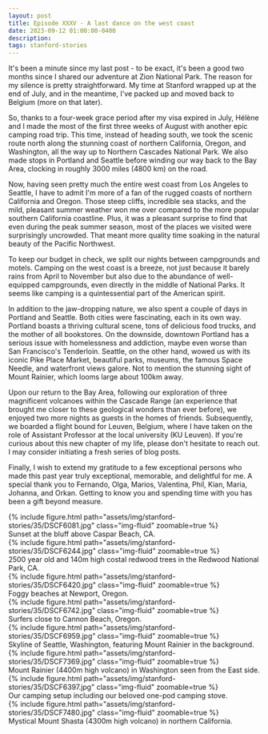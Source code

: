 ```yaml
---
layout: post
title: Episode XXXV - A last dance on the west coast
date: 2023-09-12 01:00:00-0400
description:
tags: stanford-stories
---
```


It's been a minute since my last post - to be exact, it's been a good two months since I shared our adventure at Zion National Park. The reason for my silence is pretty straightforward. My time at Stanford wrapped up at the end of July, and in the meantime, I've packed up and moved back to Belgium (more on that later).

So, thanks to a four-week grace period after my visa expired in July, Hélène and I made the most of the first three weeks of August with another epic camping road trip. This time, instead of heading south, we took the scenic route north along the stunning coast of northern California, Oregon, and Washington, all the way up to Northern Cascades National Park. We also made stops in Portland and Seattle before winding our way back to the Bay Area, clocking in roughly 3000 miles (4800 km) on the road.

Now, having seen pretty much the entire west coast from Los Angeles to Seattle, I have to admit I'm more of a fan of the rugged coasts of northern California and Oregon. Those steep cliffs, incredible sea stacks, and the mild, pleasant summer weather won me over compared to the more popular southern California coastline. Plus, it was a pleasant surprise to find that even during the peak summer season, most of the places we visited were surprisingly uncrowded. That meant more quality time soaking in the natural beauty of the Pacific Northwest.

To keep our budget in check, we split our nights between campgrounds and motels. Camping on the west coast is a breeze, not just because it barely rains from April to November but also due to the abundance of well-equipped campgrounds, even directly in the middle of National Parks. It seems like camping is a quintessential part of the American spirit.

In addition to the jaw-dropping nature, we also spent a couple of days in Portland and Seattle. Both cities were fascinating, each in its own way. Portland boasts a thriving cultural scene, tons of delicious food trucks, and the mother of all bookstores. On the downside, downtown Portland has a serious issue with homelessness and addiction, maybe even worse than San Francisco's Tenderloin.
Seattle, on the other hand, wowed us with its iconic Pike Place Market, beautiful parks, museums, the famous Space Needle, and waterfront views galore. Not to mention the stunning sight of Mount Rainier, which looms large about 100km away.

Upon our return to the Bay Area, following our exploration of three magnificent volcanoes within the Cascade Range (an experience that brought me closer to these geological wonders than ever before), we enjoyed two more nights as guests in the homes of friends. Subsequently, we boarded a flight bound for Leuven, Belgium, where I have taken on the role of Assistant Professor at the local university (KU Leuven). If you're curious about this new chapter of my life, please don't hesitate to reach out. I may consider initiating a fresh series of blog posts.

Finally, I wish to extend my gratitude to a few exceptional persons who made this past year truly exceptional, memorable, and delightful for me. A special thank you to Fernando, Olga, Marios, Valentina, Phil, Kian, Maria, Johanna, and Orkan. Getting to know you and spending time with you has been a gift beyond measure.

<div class="row mt-3">
    <div class="col-sm mt-3 mt-md-0">
        {% include figure.html path="assets/img/stanford-stories/35/DSCF6081.jpg" class="img-fluid" zoomable=true %}
    </div>
</div>
<div class="caption">
    Sunset at the bluff above Caspar Beach, CA.
</div>

<div class="row mt-3">
    <div class="col-sm mt-3 mt-md-0">
        {% include figure.html path="assets/img/stanford-stories/35/DSCF6244.jpg" class="img-fluid" zoomable=true %}
    </div>
</div>
<div class="caption">
    2500 year old and 140m high costal redwood trees in the Redwood National Park, CA.
</div>

<div class="row mt-3">
    <div class="col-sm mt-3 mt-md-0">
        {% include figure.html path="assets/img/stanford-stories/35/DSCF6420.jpg" class="img-fluid" zoomable=true %}
    </div>
</div>
<div class="caption">
    Foggy beaches at Newport, Oregon.
</div>

<div class="row mt-3">
    <div class="col-sm mt-3 mt-md-0">
        {% include figure.html path="assets/img/stanford-stories/35/DSCF6742.jpg" class="img-fluid" zoomable=true %}
    </div>
</div>
<div class="caption">
    Surfers close to Cannon Beach, Oregon.
</div>

<div class="row mt-3">
    <div class="col-sm mt-3 mt-md-0">
        {% include figure.html path="assets/img/stanford-stories/35/DSCF6959.jpg" class="img-fluid" zoomable=true %}
    </div>
</div>
<div class="caption">
    Skyline of Seattle, Washington, featuring Mount Rainier in the background.
</div>

<div class="row mt-3">
    <div class="col-sm mt-3 mt-md-0">
        {% include figure.html path="assets/img/stanford-stories/35/DSCF7369.jpg" class="img-fluid" zoomable=true %}
    </div>
</div>
<div class="caption">
    Mount Rainier (4400m high volcano) in Washington seen from the East side.
</div>

<div class="row mt-3">
    <div class="col-sm mt-3 mt-md-0">
        {% include figure.html path="assets/img/stanford-stories/35/DSCF6397.jpg" class="img-fluid" zoomable=true %}
    </div>
</div>
<div class="caption">
    Our camping setup including our beloved one-pod camping stove. 
</div>

<div class="row mt-3">
    <div class="col-sm mt-3 mt-md-0">
        {% include figure.html path="assets/img/stanford-stories/35/DSCF7480.jpg" class="img-fluid" zoomable=true %}
    </div>
</div>
<div class="caption">
    Mystical Mount Shasta (4300m high volcano) in northern California.
</div>
